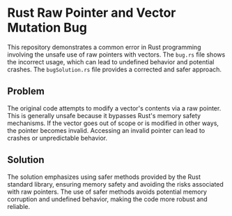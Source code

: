 # Rust Raw Pointer and Vector Mutation Bug

This repository demonstrates a common error in Rust programming involving the unsafe use of raw pointers with vectors. The `bug.rs` file shows the incorrect usage, which can lead to undefined behavior and potential crashes. The `bugSolution.rs` file provides a corrected and safer approach.

## Problem

The original code attempts to modify a vector's contents via a raw pointer. This is generally unsafe because it bypasses Rust's memory safety mechanisms.  If the vector goes out of scope or is modified in other ways, the pointer becomes invalid.  Accessing an invalid pointer can lead to crashes or unpredictable behavior.

## Solution

The solution emphasizes using safer methods provided by the Rust standard library, ensuring memory safety and avoiding the risks associated with raw pointers. The use of safer methods avoids potential memory corruption and undefined behavior, making the code more robust and reliable.